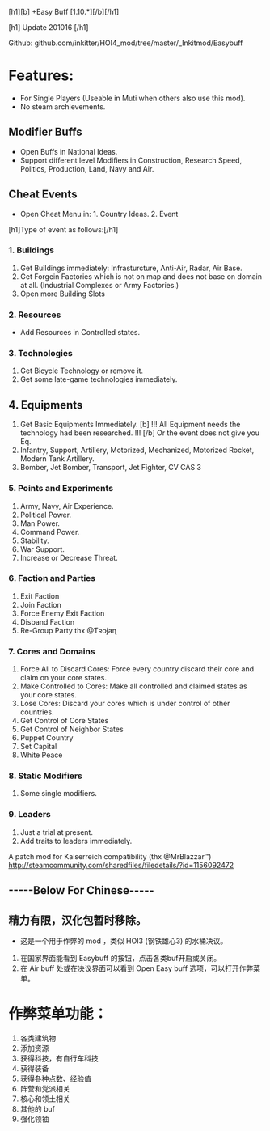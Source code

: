 [h1][b] +Easy Buff [1.10.*][/b][/h1]

[h1] Update 201016 [/h1]

Github: github.com/inkitter/HOI4_mod/tree/master/_Inkitmod/Easybuff


# Features:
* For Single Players (Useable in Muti when others also use this mod). 
* No steam archievements.

## Modifier Buffs
* Open Buffs in National Ideas.
* Support different level Modifiers in Construction, Research Speed, Politics, Production, Land, Navy and Air.

## Cheat Events
* Open Cheat Menu in: 1. Country Ideas.  2. Event

[h1]Type of event as follows:[/h1]

### 1. Buildings
1. Get Buildings immediately: Infrasturcture, Anti-Air, Radar, Air Base.
2. Get Forgein Factories which is not on map and does not base on domain at all. (Industrial Complexes or Army Factories.)
3. Open more Building Slots
### 2. Resources
* Add Resources in Controlled states.

### 3. Technologies
1. Get Bicycle Technology or remove it.
2. Get some late-game technologies immediately.

## 4. Equipments
1. Get Basic Equipments Immediately. [b] !!! All Equipment needs the technology had been researched. !!! [/b] Or the event does not give you Eq.
2. Infantry, Support, Artillery, Motorized, Mechanized, Motorized Rocket, Modern Tank Artillery.
3. Bomber, Jet Bomber, Transport, Jet Fighter, CV CAS 3

### 5. Points and Experiments
1. Army, Navy, Air Experience.
2. Political Power.
3. Man Power.
4. Command Power.
5. Stability.
6. War Support.
7. Increase or Decrease Threat.

### 6. Faction and Parties
1. Exit Faction
2. Join Faction
3. Force Enemy Exit Faction
4. Disband Faction
5. Re-Group Party  thx @Ƭʀoɉaɳ

### 7. Cores and Domains
1. Force All to Discard Cores: Force every country discard their core and claim on your core states.
2. Make Controlled to Cores: Make all controlled and claimed states as your core states.
3. Lose Cores: Discard your cores which is under control of other countries.
4. Get Control of Core States
5. Get Control of Neighbor States
6. Puppet Country
7. Set Capital
8. White Peace

### 8. Static Modifiers
1. Some single modifiers.

### 9. Leaders
1. Just a trial at present.
2. Add traits to leaders immediately.


A patch mod for Kaiserreich compatibility (thx @MrBlazzar™) http://steamcommunity.com/sharedfiles/filedetails/?id=1156092472

## -----Below For Chinese-----

## 精力有限，汉化包暂时移除。

* 这是一个用于作弊的 mod ，类似 HOI3 (钢铁雄心3) 的水桶决议。
1. 在国家界面能看到 Easybuff 的按钮，点击各类buf开启或关闭。
2. 在 Air buff 处或在决议界面可以看到 Open Easy buff 选项，可以打开作弊菜单。

# 作弊菜单功能：
1. 各类建筑物
2. 添加资源
3. 获得科技，有自行车科技
4. 获得装备
5. 获得各种点数、经验值
6. 阵营和党派相关
7. 核心和领土相关
8. 其他的 buf
9. 强化领袖